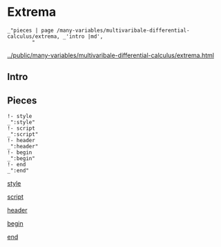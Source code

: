 # Extrema

    _"pieces | page /many-variables/multivaribale-differential-calculus/extrema, _'intro |md',
            "

[../public/many-variables/multivaribale-differential-calculus/extrema.html](# "save:")


## Intro

## Pieces

    !- style
    _":style"
    !- script
    _":script"
    !- header
    _":header"
    !- begin
    _":begin"
    !- end
    _":end"

[style]() 

[script]()

[header]()

[begin]()

[end]()

